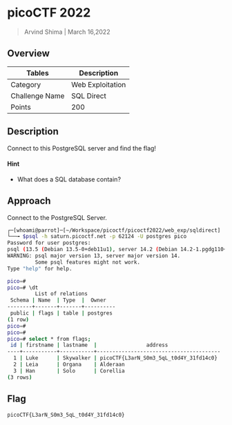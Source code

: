 # picoCTF 2022

> Arvind Shima | March 16,2022

## Overview

| Tables | Description |
| ------ | ----------- |
| Category | Web Exploitation |
| Challenge Name | SQL Direct |
| Points | 200 |

## Description

Connect to this PostgreSQL server and find the flag!

#### Hint

- What does a SQL database contain?

## Approach

Connect to the PostgreSQL Server.

```bash
┌─[whoami@parrot]─[~/Workspace/picoctf/picoctf2022/web_exp/sqldirect]
└──╼ $psql -h saturn.picoctf.net -p 62124 -U postgres pico
Password for user postgres: 
psql (13.5 (Debian 13.5-0+deb11u1), server 14.2 (Debian 14.2-1.pgdg110+1))
WARNING: psql major version 13, server major version 14.
         Some psql features might not work.
Type "help" for help.

pico=#
pico=# \dt
         List of relations
 Schema | Name  | Type  |  Owner   
--------+-------+-------+----------
 public | flags | table | postgres
(1 row)
pico=#
pico=#
pico=# select * from flags;
 id | firstname | lastname  |                address                 
----+-----------+-----------+----------------------------------------
  1 | Luke      | Skywalker | picoCTF{L3arN_S0m3_5qL_t0d4Y_31fd14c0}
  2 | Leia      | Organa    | Alderaan
  3 | Han       | Solo      | Corellia
(3 rows)
```

## Flag

```
picoCTF{L3arN_S0m3_5qL_t0d4Y_31fd14c0}
```
